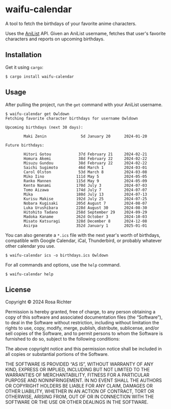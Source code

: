 # waifu-calendar

A tool to fetch the birthdays of your favorite anime characters.

Uses the [AniList](https://anilist.co) API.
Given an AniList username, fetches that user's favorite characters and reports on upcoming birthdays.

## Installation

Get it using `cargo`:

```console
$ cargo install waifu-calendar
```

## Usage

After pulling the project, run the `get` command with your AniList username.

```console
$ waifu-calendar get Owldown
Fetching favorite character birthdays for username Owldown

Upcoming birthdays (next 30 days):

        Maki Zenin               5d January 20      2024-01-20

Future birthdays:

        Hitori Gotou            37d February 21     2024-02-21
        Homura Akemi            38d February 22     2024-02-22
        Misuzu Gundou           38d February 22     2024-02-22
        Saichi Sugimoto         46d March 1         2024-03-01
        Carol Olston            53d March 8         2024-03-08
        Miko Iino              111d May 5           2024-05-05
        Ranko Mannen           115d May 9           2024-05-09
        Kento Nanami           170d July 3          2024-07-03
        Tomo Aizawa            174d July 7          2024-07-07
        Mika                   180d July 13         2024-07-13
        Kurisu Makise          192d July 25         2024-07-25
        Nobara Kugisaki        205d August 7        2024-08-07
        Luka Urushibara        228d August 30       2024-08-30
        Hitohito Tadano        258d September 29    2024-09-29
        Madoka Kaname          262d October 3       2024-10-03
        Misato Katsuragi       328d December 8      2024-12-08
        Asirpa                 352d January 1       2025-01-01
```

You can also generate a `*.ics` file with the next year's worth of birthdays,
compatible with Google Calendar, iCal, Thunderbird, or probably whatever other calendar you use.

```console
$ waifu-calendar ics -o birthdays.ics Owldown
```

For all commands and options, use the `help` command.

```console
$ waifu-calendar help
```

## License

Copyright © 2024 Rosa Richter

Permission is hereby granted, free of charge, to any person obtaining a copy of this software and associated documentation files (the “Software”), to deal in the Software without restriction, including without limitation the rights to use, copy, modify, merge, publish, distribute, sublicense, and/or sell copies of the Software, and to permit persons to whom the Software is furnished to do so, subject to the following conditions:

The above copyright notice and this permission notice shall be included in all copies or substantial portions of the Software.

THE SOFTWARE IS PROVIDED “AS IS”, WITHOUT WARRANTY OF ANY KIND, EXPRESS OR IMPLIED, INCLUDING BUT NOT LIMITED TO THE WARRANTIES OF MERCHANTABILITY, FITNESS FOR A PARTICULAR PURPOSE AND NONINFRINGEMENT. IN NO EVENT SHALL THE AUTHORS OR COPYRIGHT HOLDERS BE LIABLE FOR ANY CLAIM, DAMAGES OR OTHER LIABILITY, WHETHER IN AN ACTION OF CONTRACT, TORT OR OTHERWISE, ARISING FROM, OUT OF OR IN CONNECTION WITH THE SOFTWARE OR THE USE OR OTHER DEALINGS IN THE SOFTWARE.
